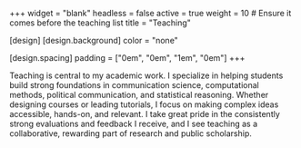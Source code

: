 +++
widget = "blank"
headless = false
active = true
weight = 10  # Ensure it comes before the teaching list
title = "Teaching"

[design]
  [design.background]
  color = "none"

[design.spacing]
  padding = ["0em", "0em", "1em", "0em"]
+++

Teaching is central to my academic work. I specialize in helping students build strong foundations in communication science, computational methods, political communication, and statistical reasoning. Whether designing courses or leading tutorials, I focus on making complex ideas accessible, hands-on, and relevant. I take great pride in the consistently strong evaluations and feedback I receive, and I see teaching as a collaborative, rewarding part of research and public scholarship.
